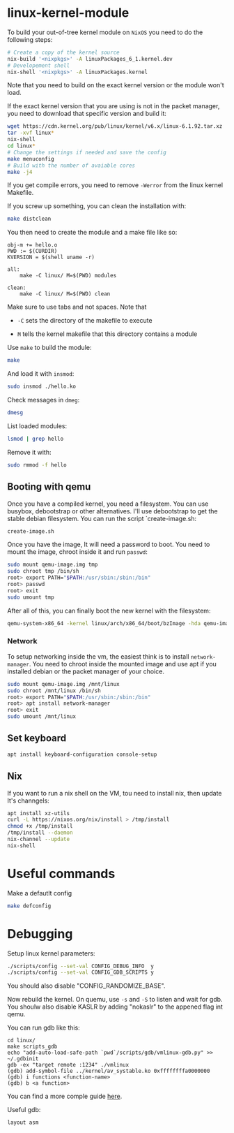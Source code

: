 # linux-kernel-module

To build your out-of-tree kernel module on `NixOS` you need to do
the following steps:

```bash
# Create a copy of the kernel source
nix-build '<nixpkgs>' -A linuxPackages_6_1.kernel.dev
# Developement shell
nix-shell '<nixpkgs>' -A linuxPackages.kernel
```

Note that you need to build on the exact kernel version or the module
won't load.

If the exact kernel version that you are using is not in the packet manager,
you need to download that specific version and build it:

```bash
wget https://cdn.kernel.org/pub/linux/kernel/v6.x/linux-6.1.92.tar.xz
tar -xvf linux*
nix-shell
cd linux*
# Change the settings if needed and save the config
make menuconfig
# Build with the number of avaiable cores
make -j4
```

If you get compile errors, you need to remove `-Werror` from the
linux kernel Makefile.

If you screw up something, you can clean the installation with:
```bash
make distclean
```

You then need to create the module and a make file like so:
```make
obj-m += hello.o 
PWD := $(CURDIR) 
KVERSION = $(shell uname -r)

all: 
	make -C linux/ M=$(PWD) modules 

clean: 
	make -C linux/ M=$(PWD) clean
```

Make sure to use tabs and not spaces. Note that

- `-C` sets the directory of the makefile to execute

- `M` tells the kernel makefile that this directory contains a module

Use `make` to build the module:

```bash
make
```

And load it with `insmod`:

```bash
sudo insmod ./hello.ko
```

Check messages in `dmeg`:

```bash
dmesg
```

List loaded modules:

```bash
lsmod | grep hello
```

Remove it with:

```bash
sudo rmmod -f hello
```

## Booting with qemu

Once you have a compiled kernel, you need a filesystem. You can use busybox,
debootstrap or other alternatives. I'll use debootstrap to get the stable
debian filesystem. You can run the script `create-image.sh:

```bash
create-image.sh
```

Once you have the image, It will need a password to boot. You need to mount
the image, chroot inside it and run `passwd`:

```bash
sudo mount qemu-image.img tmp
sudo chroot tmp /bin/sh
root> export PATH="$PATH:/usr/sbin:/sbin:/bin"
root> passwd
root> exit
sudo umount tmp
```

After all of this, you can finally boot the new kernel with the filesystem:

```bash
qemu-system-x86_64 -kernel linux/arch/x86_64/boot/bzImage -hda qemu-image.img -append "root=/dev/sda rw console=ttyS0" --enable-kvm
```

### Network

To setup networking inside the vm, the easiest think is to install `network-manager`.
You need to chroot inside the mounted image and use apt if you installed debian
or the packet manager of your choice.

```bash
sudo mount qemu-image.img /mnt/linux
sudo chroot /mnt/linux /bin/sh
root> export PATH="$PATH:/usr/sbin:/sbin:/bin"
root> apt install network-manager
root> exit
sudo umount /mnt/linux
```

## Set keyboard

```bash
apt install keyboard-configuration console-setup
```

## Nix

If you want to run a nix shell on the VM, tou need to install nix, then
update It's channgels:
```bash
apt install xz-utils
curl -L https://nixos.org/nix/install > /tmp/install
chmod +x /tmp/install
/tmp/install --daemon
nix-channel --update
nix-shell
```


# Useful commands

Make a defautlt config
```bash
make defconfig
```

# Debugging

Setup linux kernel parameters:
```bash
./scripts/config --set-val CONFIG_DEBUG_INFO  y
./scripts/config --set-val CONFIG_GDB_SCRIPTS y
```
You should also disable "CONFIG_RANDOMIZE_BASE".

Now rebuild the kernel. On quemu, use `-s` and `-S` to listen and wait for gdb.
You shoulw also disable KASLR by adding "nokaslr" to the appened flag int qemu.

You can run gdb like this:
```gdb
cd linux/
make scripts_gdb
echo "add-auto-load-safe-path `pwd`/scripts/gdb/vmlinux-gdb.py" >> ~/.gdbinit
gdb -ex "target remote :1234" ./vmlinux
(gdb) add-symbol-file ../kernel/av_systable.ko 0xffffffffa0000000
(gdb) i functions <function-name>
(gdb) b <a function>
```

You can find a more comple guide [here](https://www.kernel.org/doc/html/v4.14/dev-tools/gdb-kernel-debugging.html).

Useful gdb:
```
layout asm
```
